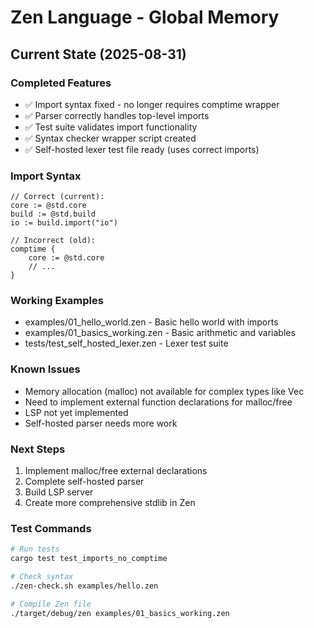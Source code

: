 # Zen Language - Global Memory

## Current State (2025-08-31)

### Completed Features
- ✅ Import syntax fixed - no longer requires comptime wrapper
- ✅ Parser correctly handles top-level imports
- ✅ Test suite validates import functionality
- ✅ Syntax checker wrapper script created
- ✅ Self-hosted lexer test file ready (uses correct imports)

### Import Syntax
```zen
// Correct (current):
core := @std.core
build := @std.build
io := build.import("io")

// Incorrect (old):
comptime {
    core := @std.core
    // ...
}
```

### Working Examples
- examples/01_hello_world.zen - Basic hello world with imports
- examples/01_basics_working.zen - Basic arithmetic and variables
- tests/test_self_hosted_lexer.zen - Lexer test suite

### Known Issues
- Memory allocation (malloc) not available for complex types like Vec
- Need to implement external function declarations for malloc/free
- LSP not yet implemented
- Self-hosted parser needs more work

### Next Steps
1. Implement malloc/free external declarations
2. Complete self-hosted parser
3. Build LSP server
4. Create more comprehensive stdlib in Zen

### Test Commands
```bash
# Run tests
cargo test test_imports_no_comptime

# Check syntax
./zen-check.sh examples/hello.zen

# Compile Zen file
./target/debug/zen examples/01_basics_working.zen
```